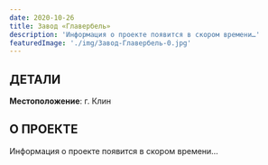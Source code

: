 ```yaml
---
date: 2020-10-26
title: Завод «Главербель»
description: 'Информация о проекте появится в скором времени…'
featuredImage: './img/Завод-Главербель-0.jpg'
---
```


## ДЕТАЛИ

**Местоположение**: г. Клин

## О ПРОЕКТЕ

Информация о проекте появится в скором времени…
